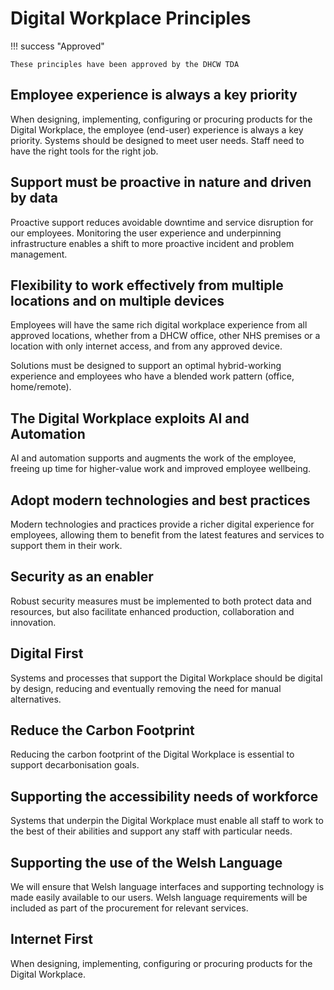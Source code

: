 # Digital Workplace Principles

!!! success "Approved"

    These principles have been approved by the DHCW TDA

## Employee experience is always a key priority

When designing, implementing, configuring or procuring products for the Digital
Workplace, the employee (end-user) experience is always a key priority. Systems
should be designed to meet user needs. Staff need to have the right tools for
the right job.

## Support must be proactive in nature and driven by data

Proactive support reduces avoidable downtime and service disruption for our
employees. Monitoring the user experience and underpinning infrastructure
enables a shift to more proactive incident and problem management.

## Flexibility to work effectively from multiple locations and on multiple devices

Employees will have the same rich digital workplace experience from all approved
locations, whether from a DHCW office, other NHS premises or a location with
only internet access, and from any approved device.

Solutions must be designed to support an optimal hybrid-working experience and
employees who have a blended work pattern (office, home/remote).

## The Digital Workplace exploits AI and Automation

AI and automation supports and augments the work of the employee, freeing up
time for higher-value work and improved employee wellbeing.

## Adopt modern technologies and best practices

Modern technologies and practices provide a richer digital experience for
employees, allowing them to benefit from the latest features and services to
support them in their work.

## Security as an enabler

Robust security measures must be implemented to both protect data and resources,
but also facilitate enhanced production, collaboration and innovation.

## Digital First

Systems and processes that support the Digital Workplace should be digital by
design, reducing and eventually removing the need for manual alternatives.

## Reduce the Carbon Footprint

Reducing the carbon footprint of the Digital Workplace is essential to support
decarbonisation goals.

## Supporting the accessibility needs of workforce

Systems that underpin the Digital Workplace must enable all staff to work to the
best of their abilities and support any staff with particular needs.

## Supporting the use of the Welsh Language

We will ensure that Welsh language interfaces and supporting technology is made
easily available to our users. Welsh language requirements will be included as
part of the procurement for relevant services.

## Internet First

When designing, implementing, configuring or procuring products for the Digital
Workplace.
